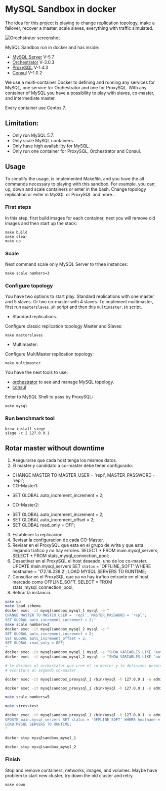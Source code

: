 # MySQL Sandbox in docker

The idea for this project is playing to change replication topology, make a
failover, recover a master, scale slaves, everything with traffic simulated.

![Orcehstrator screenshot](https://github.com/swapbyt3s/MySQLSandbox/raw/master/assets/orchestrator.png)

MySQL Sandbox run in docker and has inside:

- [MySQL Server](https://github.com/mysql/mysql-server) V-5.7
- [Orchestrator](https://github.com/github/orchestrator/) V-3.0.3
- [ProxySQL](https://github.com/sysown/proxysql) V-1.4.3
- [Consul](https://www.consul.io/intro/index.html) V-1.0.2

We use a multi-container Docker to defining and running any services for MySQL,
one service for Orchestrator and one for ProxySQL. With any container of MySQL
you have a possibility to play with slaves, co-master, and intermediate master.

Every container use Centos 7.

## Limitation:

- Only run MySQL 5.7.
- Only scale MySQL containers.
- Only have high availability for MySQL.
- Only run one container for ProxySQL, Orchestrator and Consul.

## Usage

To simplify the usage, is implemented Makefile, and you have the all commands
necessary to playing with this sandbox. For example, you can; up, down and scale
containers or enter in the bash. Change topology replication or enter in MySQL
or ProxySQL and more...

### First steps

In this step, first build images for each container, next you will remove old images
and then start up the stack:

```
make build
make clear
make up
```

### Scale

Next command scale only MySQL Server to trhee instances:

```
make scale numbers=3
```

### Configure topology

You have two options to start play. Standard replications with one master and 5
slaves. Or two co-master with 4 slaves. To implement multimaster, first run
`masterslaves.sh` script and then this `multimaster.sh` script.

- Standard replications.

Configure classic replication topology Master and Slaves:

```
make masterslaves
```

- Multimaster:

Configure MultiMaster replication topology:

```
make multimaster
```

You have the next tools to use:

- [orchestrator](http://127.0.0.1:3000/) to see and manage MySQL topology.
- [consul](http://127.0.0.1:8500/ui/)

Enter to MySQL Shell to pass by ProxySQL:

```
make mysql
```

### Run benchmark tool

```
brew install siege
siege -c 2 127.0.0.1
```

## Rotar master without downtime

1. Asegurarse que cada host tenga los mismos datos.
2. El master y candidato a co-master debe tener configurado:
- CHANGE MASTER TO MASTER_USER = 'repl', MASTER_PASSWORD = 'repl';
- CO-Master1:
* SET GLOBAL auto_increment_increment = 2;
- CO-Master2:
* SET GLOBAL auto_increment_increment = 2;
* SET GLOBAL auto_increment_offset = 2;
* SET GLOBAL read_only = OFF;
3. Establecer la replicacion.
4. Revisar la configuracion de cada CO-Master.
5. Revisar en el ProxySQL que esta en el grupo de write y que esta llegando trafico y no hay errores.
SELECT * FROM main.mysql_servers;
SELECT * FROM stats_mysql_connection_pool;
6. Desactivar en el ProxySQL el host deseado, uno de los co-master.
UPDATE main.mysql_servers SET `status` = 'OFFLINE_SOFT' WHERE hostname = '172.16.238.2';
LOAD MYSQL SERVERS TO RUNTIME;
7. Consultar en el ProxySQL que ya no hay trafico entrante en el host marcado como OFFLINE_SOFT.
SELECT * FROM stats_mysql_connection_pool;
8. Retirar la instancia.

```bash
make up
make load_schema
docker exec -it mysqlsandbox_mysql_1 mysql -e "
CHANGE MASTER TO MASTER_USER = 'repl', MASTER_PASSWORD = 'repl';
SET GLOBAL auto_increment_increment = 2;"
make scale numbers=2
docker exec -it mysqlsandbox_mysql_2 mysql -e "
SET GLOBAL auto_increment_increment = 2;
SET GLOBAL auto_increment_offset = 2;
SET GLOBAL read_only = OFF;
"
docker exec -it mysqlsandbox_mysql_1 mysql -e "SHOW VARIABLES LIKE 'auto_increment_%';"
docker exec -it mysqlsandbox_mysql_2 mysql -e "SHOW VARIABLES LIKE 'auto_increment_%';"

# le decimos al orchestator que cree el co-master y le definimos permiso de
# escritura al segundo co-master

docker exec -it mysqlsandbox_proxysql_1 /bin/mysql -h 127.0.0.1 -u admin -padmin -P 6032 -e "SELECT * FROM main.mysql_servers;"

docker exec -it mysqlsandbox_proxysql_1 /bin/mysql -h 127.0.0.1 -u admin -padmin -P 6032 -e "SELECT * FROM stats_mysql_connection_pool;"

make scale numbers=5

make stresstest

docker exec -it mysqlsandbox_proxysql_1 /bin/mysql -h 127.0.0.1 -u admin -padmin -P 6032 -e "
UPDATE main.mysql_servers SET status = 'OFFLINE_SOFT' WHERE hostname = '172.16.238.2';
LOAD MYSQL SERVERS TO RUNTIME;
"

docker stop mysqlsandbox_mysql_1

docker stop mysqlsandbox_mysql_2
```

### Finish

Stop and remove containers, networks, images, and volumes. Maybe have problem
to start new cluster, try down the old cluster and retry.

```
make down
```
